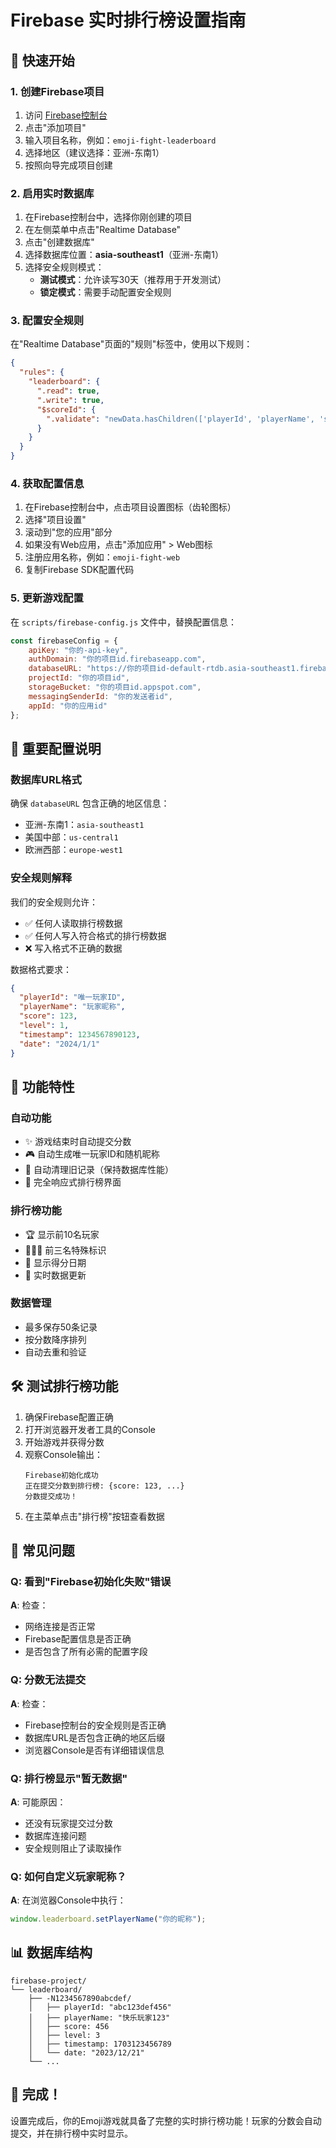 # Firebase 实时排行榜设置指南

## 🚀 快速开始

### 1. 创建Firebase项目

1. 访问 [Firebase控制台](https://console.firebase.google.com/)
2. 点击"添加项目"
3. 输入项目名称，例如：`emoji-fight-leaderboard`
4. 选择地区（建议选择：亚洲-东南1）
5. 按照向导完成项目创建

### 2. 启用实时数据库

1. 在Firebase控制台中，选择你刚创建的项目
2. 在左侧菜单中点击"Realtime Database"
3. 点击"创建数据库"
4. 选择数据库位置：**asia-southeast1**（亚洲-东南1）
5. 选择安全规则模式：
   - **测试模式**：允许读写30天（推荐用于开发测试）
   - **锁定模式**：需要手动配置安全规则

### 3. 配置安全规则

在"Realtime Database"页面的"规则"标签中，使用以下规则：

```json
{
  "rules": {
    "leaderboard": {
      ".read": true,
      ".write": true,
      "$scoreId": {
        ".validate": "newData.hasChildren(['playerId', 'playerName', 'score', 'timestamp', 'date']) && newData.child('score').isNumber() && newData.child('timestamp').isNumber()"
      }
    }
  }
}
```

### 4. 获取配置信息

1. 在Firebase控制台中，点击项目设置图标（齿轮图标）
2. 选择"项目设置"
3. 滚动到"您的应用"部分
4. 如果没有Web应用，点击"添加应用" > Web图标
5. 注册应用名称，例如：`emoji-fight-web`
6. 复制Firebase SDK配置代码

### 5. 更新游戏配置

在 `scripts/firebase-config.js` 文件中，替换配置信息：

```javascript
const firebaseConfig = {
    apiKey: "你的-api-key",
    authDomain: "你的项目id.firebaseapp.com",
    databaseURL: "https://你的项目id-default-rtdb.asia-southeast1.firebasedatabase.app/",
    projectId: "你的项目id",
    storageBucket: "你的项目id.appspot.com",
    messagingSenderId: "你的发送者id",
    appId: "你的应用id"
};
```

## 🎯 重要配置说明

### 数据库URL格式
确保 `databaseURL` 包含正确的地区信息：
- 亚洲-东南1：`asia-southeast1`
- 美国中部：`us-central1`  
- 欧洲西部：`europe-west1`

### 安全规则解释

我们的安全规则允许：
- ✅ 任何人读取排行榜数据
- ✅ 任何人写入符合格式的排行榜数据
- ❌ 写入格式不正确的数据

数据格式要求：
```json
{
  "playerId": "唯一玩家ID",
  "playerName": "玩家昵称",
  "score": 123,
  "level": 1,
  "timestamp": 1234567890123,
  "date": "2024/1/1"
}
```

## 🔧 功能特性

### 自动功能
- ✨ 游戏结束时自动提交分数
- 🎮 自动生成唯一玩家ID和随机昵称
- 🧹 自动清理旧记录（保持数据库性能）
- 📱 完全响应式排行榜界面

### 排行榜功能
- 🏆 显示前10名玩家
- 🥇🥈🥉 前三名特殊标识
- 📅 显示得分日期
- 🔄 实时数据更新

### 数据管理
- 最多保存50条记录
- 按分数降序排列
- 自动去重和验证

## 🛠️ 测试排行榜功能

1. 确保Firebase配置正确
2. 打开浏览器开发者工具的Console
3. 开始游戏并获得分数
4. 观察Console输出：
   ```
   Firebase初始化成功
   正在提交分数到排行榜: {score: 123, ...}
   分数提交成功！
   ```
5. 在主菜单点击"排行榜"按钮查看数据

## 🚨 常见问题

### Q: 看到"Firebase初始化失败"错误
**A**: 检查：
- 网络连接是否正常
- Firebase配置信息是否正确
- 是否包含了所有必需的配置字段

### Q: 分数无法提交
**A**: 检查：
- Firebase控制台的安全规则是否正确
- 数据库URL是否包含正确的地区后缀
- 浏览器Console是否有详细错误信息

### Q: 排行榜显示"暂无数据"
**A**: 可能原因：
- 还没有玩家提交过分数
- 数据库连接问题
- 安全规则阻止了读取操作

### Q: 如何自定义玩家昵称？
**A**: 在浏览器Console中执行：
```javascript
window.leaderboard.setPlayerName("你的昵称");
```

## 📊 数据库结构

```
firebase-project/
└── leaderboard/
    ├── -N1234567890abcdef/
    │   ├── playerId: "abc123def456"
    │   ├── playerName: "快乐玩家123"
    │   ├── score: 456
    │   ├── level: 3
    │   ├── timestamp: 1703123456789
    │   └── date: "2023/12/21"
    └── ...
```

## 🎉 完成！

设置完成后，你的Emoji游戏就具备了完整的实时排行榜功能！玩家的分数会自动提交，并在排行榜中实时显示。 